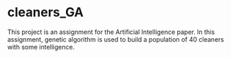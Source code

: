 # cleaners_GA
This project is an assignment for the Artificial Intelligence paper. In this assignment, genetic algorithm is used to build a population of 40 cleaners with some intelligence.
